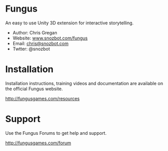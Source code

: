 Fungus
======

An easy to use Unity 3D extension for interactive storytelling.

- Author: Chris Gregan
- Website: www.snozbot.com/fungus
- Email: chris@snozbot.com
- Twtter: @snozbot

Installation
============

Installation instructions, training videos and documentation are available on the official Fungus website.

http://fungusgames.com/resources

Support
=======

Use the Fungus Forums to get help and support.

http://fungusgames.com/forum
